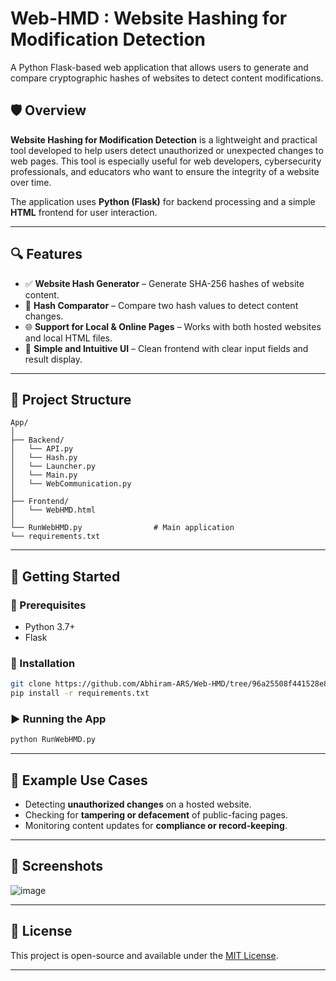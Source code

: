# Web-HMD : Website Hashing for Modification Detection

A Python Flask-based web application that allows users to generate and compare cryptographic hashes of websites to detect content modifications.

## 🛡️ Overview

**Website Hashing for Modification Detection** is a lightweight and practical tool developed to help users detect unauthorized or unexpected changes to web pages. This tool is especially useful for web developers, cybersecurity professionals, and educators who want to ensure the integrity of a website over time.

The application uses **Python (Flask)** for backend processing and a simple **HTML** frontend for user interaction.

---

## 🔍 Features

* ✅ **Website Hash Generator** – Generate SHA-256 hashes of website content.
* 🔁 **Hash Comparator** – Compare two hash values to detect content changes.
* 🌐 **Support for Local & Online Pages** – Works with both hosted websites and local HTML files.
* 🧠 **Simple and Intuitive UI** – Clean frontend with clear input fields and result display.

---

## 📂 Project Structure

```
App/
│
├── Backend/
│   └── API.py         
│   └── Hash.py
│   └── Launcher.py
│   └── Main.py
│   └── WebCommunication.py
│
├── Frontend/
│   └── WebHMD.html 
│
└── RunWebHMD.py                # Main application
└── requirements.txt
```

---

## 🚀 Getting Started

### 🔧 Prerequisites

* Python 3.7+
* Flask

### 🧪 Installation

```bash
git clone https://github.com/Abhiram-ARS/Web-HMD/tree/96a25508f441528e8df1f10ebd6b0442a39b957e/App
pip install -r requirements.txt
```

### ▶️ Running the App

```bash
python RunWebHMD.py
```

---

## 🧰 Example Use Cases

* Detecting **unauthorized changes** on a hosted website.
* Checking for **tampering or defacement** of public-facing pages.
* Monitoring content updates for **compliance or record-keeping**.

---

## 📸 Screenshots

![image](https://github.com/user-attachments/assets/fd0425b2-b7c8-4e4d-abf4-662855b8ab10)


---

## 📜 License

This project is open-source and available under the [MIT License](LICENSE).

---


